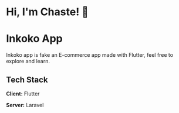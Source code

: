# Hi, I'm Chaste! 👋

# Inkoko App

Inkoko app is fake an E-commerce app made with Flutter, feel free to explore and learn.

## Tech Stack

**Client:** Flutter

**Server:** Laravel
